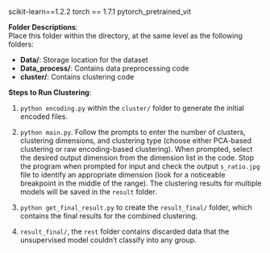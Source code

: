 scikit-learn==1.2.2
torch == 1.7.1
pytorch_pretrained_vit

**Folder Descriptions**:  
Place this folder within the directory, at the same level as the following folders:

- **Data/**: Storage location for the dataset
- **Data_process/**: Contains data preprocessing code
- **cluster/**: Contains clustering code

**Steps to Run Clustering**:

1. `python encoding.py` within the `cluster/` folder to generate the initial encoded files.

2. `python main.py`. Follow the prompts to enter the number of clusters, clustering dimensions, and clustering type (choose either PCA-based clustering or raw encoding-based clustering). When prompted, select the desired output dimension from the dimension list in the code. Stop the program when prompted for input and check the output `s_ratio.jpg` file to identify an appropriate dimension (look for a noticeable breakpoint in the middle of the range). The clustering results for multiple models will be saved in the `result` folder.

3. `python get_final_result.py` to create the `result_final/` folder, which contains the final results for the combined clustering.

4.  `result_final/`, the `rest` folder contains discarded data that the unsupervised model couldn’t classify into any group.
